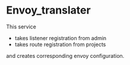 # Envoy_translater

This service
- takes listener registration from admin
- takes route registration from projects

and creates corresponding envoy configuration.